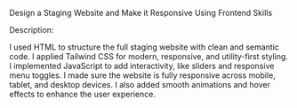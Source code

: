 Design a Staging Website and Make it Responsive Using Frontend Skills

Description:

I used HTML to structure the full staging website with clean and semantic code.
I applied Tailwind CSS for modern, responsive, and utility-first styling.
I implemented JavaScript to add interactivity, like sliders and responsive menu toggles.
I made sure the website is fully responsive across mobile, tablet, and desktop devices.
I also added smooth animations and hover effects to enhance the user experience.
